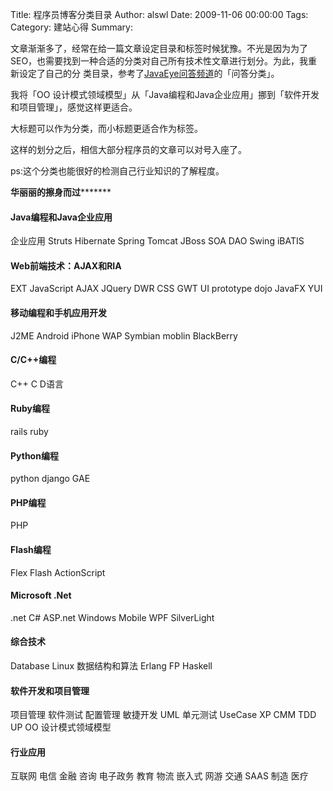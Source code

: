 Title: 程序员博客分类目录
Author: alswl
Date: 2009-11-06 00:00:00
Tags: 
Category: 建站心得
Summary: 

文章渐渐多了，经常在给一篇文章设定目录和标签时候犹豫。不光是因为为了SEO，也需要找到一种合适的分类对自己所有技术性文章进行划分。为此，我重新设定了自己的分
类目录，参考了[JavaEye问答频道](http://www.javaeye.com/ask)的「问答分类」。

我将「OO 设计模式领域模型」从「Java编程和Java企业应用」挪到「软件开发和项目管理」，感觉这样更适合。

大标题可以作为分类，而小标题更适合作为标签。

这样的划分之后，相信大部分程序员的文章可以对号入座了。

ps:这个分类也能很好的检测自己行业知识的了解程度。

****************************华丽丽的擦身而过*********************************** 

#### Java编程和Java企业应用

企业应用 Struts Hibernate Spring Tomcat JBoss SOA DAO Swing iBATIS

#### Web前端技术：AJAX和RIA

EXT JavaScript AJAX JQuery DWR CSS GWT UI prototype dojo JavaFX YUI

#### 移动编程和手机应用开发

J2ME Android iPhone WAP Symbian moblin BlackBerry

#### C/C++编程

C++ C D语言

#### Ruby编程

rails ruby

#### Python编程

python django GAE

#### PHP编程

PHP

#### Flash编程

Flex Flash ActionScript

#### Microsoft .Net

.net C# ASP.net Windows Mobile WPF SilverLight

#### 综合技术

Database Linux 数据结构和算法 Erlang FP Haskell

#### 软件开发和项目管理

项目管理 软件测试 配置管理 敏捷开发 UML 单元测试 UseCase XP CMM TDD UP OO 设计模式领域模型

#### 行业应用

互联网 电信 金融 咨询 电子政务 教育 物流 嵌入式 网游 交通 SAAS 制造 医疗

